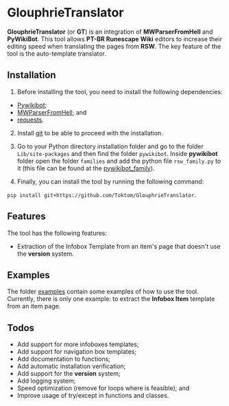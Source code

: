 # GlouphrieTranslator

**GlouphrieTranslator** (or **GT**) is an integration of **MWParserFromHell** and **PyWikiBot**. This tool allows **PT-BR Runescape Wiki** editors to increase their editing speed when translating the pages from **RSW**. The key feature of the tool is the auto-template translator.

## Installation

1. Before installing the tool, you need to install the following dependencies:

- [Pywikibot](https://github.com/wikimedia/pywikibot);
- [MWParserFromHell](https://github.com/earwig/mwparserfromhell); and
- [requests](https://github.com/psf/requests).

2. Install [git](https://git-scm.com/) to be able to proceed with the installation.

3. Go to your Python directory installation folder and go to the folder `Lib/site-packages` and then find the folder `pywikibot`. Inside **pywikibot** folder open the folder `families` and add the python file `rsw_family.py` to it (this file can be found at the [pywikibot_family](pywikibot_family)).

4. Finally, you can install the tool by running the following command:

```pip install git+https://github.com/Toktom/GlouphrieTranslator```.

## Features

The tool has the following features:

- Extraction of the Infobox Template from an item's page that doesn't use the **version** system.

## Examples

The folder [examples](examples) contain some examples of how to use the tool. Currently, there is only one example: to extract the **Infobox Item** template from an item page.

## Todos

- Add support for more infoboxes templates;
- Add support for navigation box templates;
- Add documentation to functions;
- Add automatic installation verification;
- Add support for the **version** system;
- Add logging system;
- Speed optimization (remove for loops where is feasible); and
- Improve usage of try/except in functions and classes.
